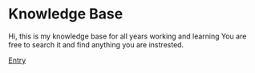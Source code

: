 # Knowledge Base

Hi, this is my knowledge base for all years working and learning
You are free to search it and find anything you are instrested. 

[Entry](notes/entry.md)